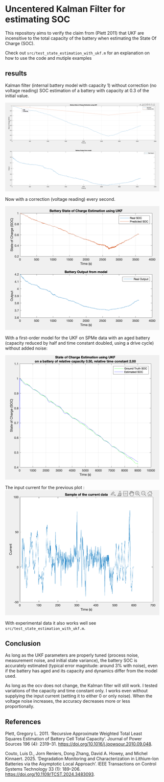 # Uncentered Kalman Filter for estimating SOC

This repository aims to verify the claim from (Plett 2011) that UKF are incensitive to the total capacity of the battery when estimating the State Of Charge (SOC).

Check out `src/test_state_estimation_with_ukf.m` for an explanation on how to use the code and mutiple examples


## results
Kalman filter (internal battery model with capacity 1) without correction (no voltage reading) SOC estimation of a battery with capacity at 0.3 of the initial value.

![](image.png)

Now with a correction (voltage reading) every second.

![](image-1.png)

With a first-order model for the UKF on SPMe data with an aged battery (capacity reduced by half and time constant doubled, using a drive cycle) without added noise:

![](image-3.png)

The input current for the previous plot : 
![](image-4.png)

With experimental data it also works well see `src/test_state_estimation_with_ukf.m`.


## Conclusion

As long as the UKF parameters are properly tuned (process noise, measurement noise, and initial state variance), the battery SOC is accurately estimated (typical error magnitude: around 3% with noise), even if the battery has aged and its capacity and dynamics differ from the model used.

As long as the ocv does not change, the Kalman filter will still work. I tested variations of the capacity and time constant only. I works even without supplying the input current (setting it to either 0 or only noise). When the voltage noise increases, the accuracy decreases more or less proportionally.

## References

Plett, Gregory L. 2011. ‘Recursive Approximate Weighted Total Least Squares Estimation of Battery Cell Total Capacity’. Journal of Power Sources 196 (4): 2319–31. https://doi.org/10.1016/j.jpowsour.2010.09.048.

Couto, Luis D., Jorn Reniers, Dong Zhang, David A. Howey, and Michel Kinnaert. 2025. ‘Degradation Monitoring and Characterization in Lithium-Ion Batteries via the Asymptotic Local Approach’. IEEE Transactions on Control Systems Technology 33 (1): 189–206. https://doi.org/10.1109/TCST.2024.3483093.
